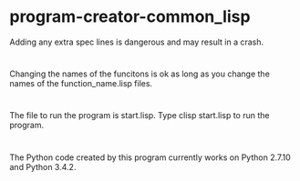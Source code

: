 # program-creator-common_lisp
Adding any extra spec lines is dangerous and may result in a crash.
#
Changing the names of the funcitons is ok as long as you change the names of the function_name.lisp files.
#
 The file to run the program is start.lisp.
Type clisp start.lisp to run the program.
#
The Python code created by this program currently works on Python 2.7.10 and Python 3.4.2.
